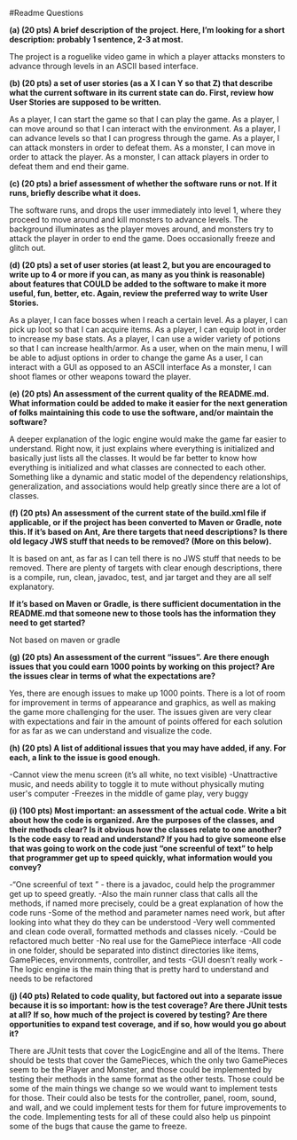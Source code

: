 #Readme Questions

**(a) (20 pts) A brief description of the project. Here, I’m looking for a short description: probably 1 sentence, 2-3 at most.**

The project is a roguelike video game in which a player attacks monsters to advance through levels in an ASCII based interface.

**(b) (20 pts) a set of user stories (as a X I can Y so that Z) that describe what the current software in its current state can do. First, review how User Stories are supposed to be written.**

As a player, I can start the game so that I can play the game.
As a player, I can move around so that I can interact with the environment.
As a player, I can advance levels so that I can progress through the game.
As a player, I can attack monsters in order to defeat them.
As a monster, I can move in order to attack the player.
As a monster, I can attack players in order to defeat them and end their game.

**(c) (20 pts) a brief assessment of whether the software runs or not. If it runs, briefly describe what it does.**

The software runs, and drops the user immediately into level 1, where they proceed to move around and kill monsters to advance levels. The background illuminates as the player moves around, and monsters try to attack the player in order to end the game. Does occasionally freeze and glitch out.

**(d) (20 pts) a set of user stories (at least 2, but you are encouraged to write up to 4 or more if you can, as many as you think is reasonable) about features that COULD be added to the software to make it more useful, fun, better, etc. Again, review the preferred way to write User Stories.**

As a player, I can face bosses when I reach a certain level.
As a player, I can pick up loot so that I can acquire items.
As a player, I can equip loot in order to increase my base stats.
As a player, I can use a wider variety of potions so that I can increase health/armor.
As a user, when on the main menu, I will be able to adjust options in order to change the game
As a user, I can interact with a GUI as opposed to an ASCII interface
As a monster, I can shoot flames or other weapons toward the player.

**(e) (20 pts) An assessment of the current quality of the README.md. What information could be added to make it easier for the next generation of folks maintaining this code to use the software, and/or maintain the software?**

A deeper explanation of the logic engine would make the game far easier to understand. Right now, it just explains where everything is initialized and basically just lists all the classes. It would be far better to know how everything is initialized and what classes are connected to each other. Something like a dynamic and static model of the dependency relationships, generalization, and associations would help greatly since there are a lot of classes.

**(f) (20 pts) An assessment of the current state of the build.xml file if applicable, or if the project has been converted to Maven or Gradle, note this.
If it’s based on Ant, Are there targets that need descriptions? Is there old legacy JWS stuff that needs to be removed? (More on this below).**

It is based on ant, as far as I can tell there is no JWS stuff that needs to be removed.
There are plenty of targets with clear enough descriptions, there is a compile, run, clean, javadoc, test, and jar target and they are all self explanatory.

**If it’s based on Maven or Gradle, is there sufficient documentation in the README.md that someone new to those tools has the information they need to get started?**

Not based on maven or gradle


**(g) (20 pts) An assessment of the current “issues”. Are there enough issues that you could earn 1000 points by working on this project? Are the issues clear in terms of what the expectations are?**

Yes, there are enough issues to make up 1000 points. There is a lot of room for improvement in terms of appearance and graphics, as well as making the game more challenging for the user. The issues given are very clear with expectations and fair in the amount of points offered for each solution for as far as we can understand and visualize the code.

**(h) (20 pts) A list of additional issues that you may have added, if any. For each, a link to the issue is good enough.**

-Cannot view the menu screen (it’s all white, no text visible)
-Unattractive music, and needs ability to toggle it to mute without physically muting user's computer
-Freezes in the middle of game play, very buggy

**(i) (100 pts) Most important: an assessment of the actual code. Write a bit about how the code is organized. Are the purposes of the classes, and their methods clear? Is it obvious how the classes relate to one another? Is the code easy to read and understand? If you had to give someone else that was going to work on the code just “one screenful of text” to help that programmer get up to speed quickly, what information would you convey?**

-“One screenful of text ” - there is a javadoc, could help the programmer get up to speed greatly.
-Also the main runner class that calls all the methods, if named more precisely, could be a great explanation of how the code runs
-Some of the method  and parameter names need work, but after looking into what they do they can be understood
-Very well commented and clean code overall, formatted methods and classes nicely.
-Could be refactored much better
-No real use for the GamePiece interface
-All code in one folder, should be separated into distinct directories like items, GamePieces, environments, controller, and tests
-GUI doesn’t really work
-The logic engine is the main thing that is pretty hard to understand and needs to be refactored


**(j) (40 pts) Related to code quality, but factored out into a separate issue because it is so important: how is the test coverage? Are there JUnit tests at all? If so, how much of the project is covered by testing? Are there opportunities to expand test coverage, and if so, how would you go about it?**

There are JUnit tests that cover the LogicEngine and all of the Items. There should be tests that cover the GamePieces, which the only two GamePieces seem to be the Player and Monster, and those could be implemented by testing their methods in the same format as the other tests. Those could be some of the main things we change so we would want to implement tests for those. Their could also be tests for the controller, panel, room, sound, and wall, and we could implement tests for them for future improvements to the code. Implementing tests for all of these could also help us pinpoint some of the bugs that cause the game to freeze.
